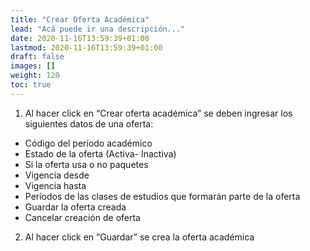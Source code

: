 ```yaml
---
title: "Crear Oferta Académica"
lead: "Acá puede ir una descripción..."
date: 2020-11-16T13:59:39+01:00
lastmod: 2020-11-16T13:59:39+01:00
draft: false
images: []
weight: 120
toc: true
---
```


1. Al hacer click en “Crear oferta académica” se deben ingresar los siguientes datos de una oferta:

- Código del período académico
- Estado de la oferta (Activa- Inactiva)
- Si la oferta usa o no paquetes
- Vigencia desde
- Vigencia hasta
- Períodos de las clases de estudios que formarán parte de la oferta
- Guardar la oferta creada
- Cancelar creación de oferta

2. Al hacer click en “Guardar” se crea la oferta académica

